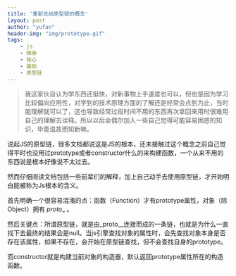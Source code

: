 ```yaml
---
title: '重新总结原型链的概念'
layout: post
author: "yufan"
header-img: "img/prototype.gif"
tags:
    - js
    - 继承
    - 核心
    - 基础
    - 原型链
---
```


> 我这家伙自认为学东西还挺快，对新事物上手速度也可以，但也是因为学习比较偏向应用性，对学到的技术原理方面的了解还是经常会点到为止，当时能理解就可以了，这也导致经常过段时间不用的东西再次拿回来用时很难用自己的理解去诠释。所以以后会偶尔加入一些自己觉得可能容易困惑的知识，毕竟温故而知新嘛。



​	说起JS的原型链，很多文档都说这是JS的根本，还未接触过这个概念之前自己觉得平时也没用过prototype或者constructor什么的来构建函数，一个从来不用的东西说是根本好像说不太过去。

​	然而仔细阅读文档包括一些前辈们的解释，加上自己动手去使用原型链，才开始明白能被称为Js根本的含义。

首先明确一个很容易混淆的点：函数（Function）才有prototype属性，对象（除Object）拥有 _proto__ 。

然后关键点：所谓原型链，就是由_proto__连接而成的一条链，也就是为什么一直找下去最终的结果会是null。当js引擎查找对象的属性时，会先查找对象本身是否存在该属性，如果不存在，会开始在原型链查找，但不会查找自身的prototype。

而constructor就是构建当前对象的构造器，默认返回prototype属性所在的构造函数。